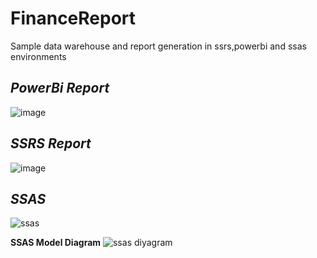 # FinanceReport
Sample data warehouse and report generation in ssrs,powerbi and ssas environments


## *PowerBi Report*
![image](https://user-images.githubusercontent.com/38791151/183751089-7617bfdd-57ea-43bd-ad6c-fcfe2127e0a6.png)

## *SSRS Report*
![image](https://user-images.githubusercontent.com/38791151/183751430-2615c845-cff7-4934-8733-97a5180b79e8.png)


## *SSAS*
![ssas](https://user-images.githubusercontent.com/38791151/183751586-36f0fef3-3b0e-4298-8c9f-6e92861a0cac.JPG)

**SSAS Model Diagram**
![ssas diyagram](https://user-images.githubusercontent.com/38791151/183751918-7a8825d3-b622-4508-beca-5f965bdc02cf.JPG)
